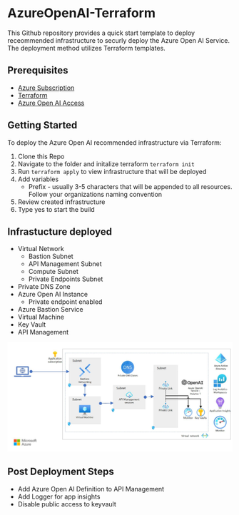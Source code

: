 # AzureOpenAI-Terraform

This Github repository provides a quick start template to deploy receommended infrastructure to securly deploy the Azure Open AI Service. The deployment method utilizes Terraform templates. 

## Prerequisites 
* [Azure Subscription](https://azure.microsoft.com/en-us/get-started/)
* [Terraform](https://learn.microsoft.com/en-us/azure/developer/terraform/quickstart-configure) 
* [Azure Open AI Access](https://customervoice.microsoft.com/Pages/ResponsePage.aspx?id=v4j5cvGGr0GRqy180BHbR7en2Ais5pxKtso_Pz4b1_xUOFA5Qk1UWDRBMjg0WFhPMkIzTzhKQ1dWNyQlQCN0PWcu)
  

## Getting Started

To deploy the Azure Open AI recommended infrastructure via Terraform:
1. Clone this Repo
2. Navigate to the folder and initalize terraform `terraform init`
3. Run `terraform apply` to view infrastructure that will be deployed
4. Add variables
    - Prefix - usually 3-5 characters that will be appended to all resources. Follow your organizations naming convention 
5. Review created infrastructure 
6. Type yes to start the build
    
## Infrastucture deployed    

* Virtual Network
    * Bastion Subnet
    * API Management Subnet
    * Compute Subnet 
    * Private Endpoints Subnet
* Private DNS Zone
* Azure Open AI Instance
    * Private endpoint enabled
* Azure Bastion Service
* Virtual Machine 
* Key Vault
* API Management

![alt text](https://github.com/jreed14/AzureOpenAI-Terraform/blob/main/azure-openai-monitor-log.jpg)

## Post Deployment Steps
* Add Azure Open AI Definition to API Management
* Add Logger for app insights
* Disable public access to keyvault